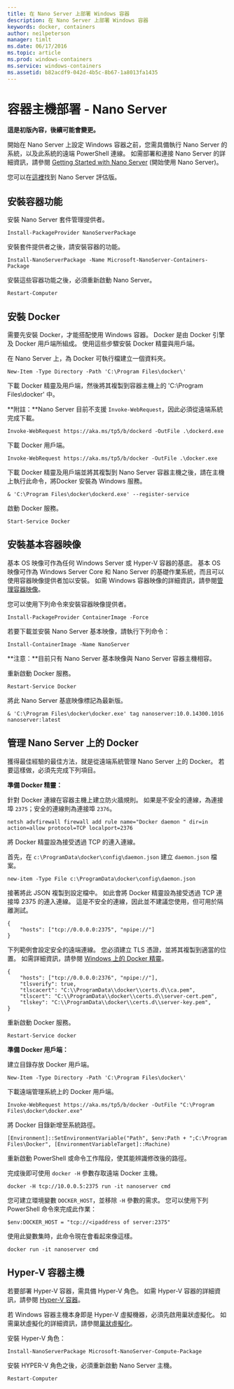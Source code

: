 ```yaml
---
title: 在 Nano Server 上部署 Windows 容器
description: 在 Nano Server 上部署 Windows 容器
keywords: docker, containers
author: neilpeterson
manager: timlt
ms.date: 06/17/2016
ms.topic: article
ms.prod: windows-containers
ms.service: windows-containers
ms.assetid: b82acdf9-042d-4b5c-8b67-1a8013fa1435
---
```


# 容器主機部署 - Nano Server

**這是初版內容，後續可能會變更。** 

開始在 Nano Server 上設定 Windows 容器之前，您需具備執行 Nano Server 的系統，以及此系統的遠端 PowerShell 連線。 如需部署和連接 Nano Server 的詳細資訊，請參閱 [Getting Started with Nano Server]( https://technet.microsoft.com/en-us/library/mt126167.aspx) (開始使用 Nano Server)。

您可以在[這裡](https://msdn.microsoft.com/en-us/virtualization/windowscontainers/nano_eula)找到 Nano Server 評估版。

## 安裝容器功能

安裝 Nano Server 套件管理提供者。

```none
Install-PackageProvider NanoServerPackage
```

安裝套件提供者之後，請安裝容器的功能。

```none
Install-NanoServerPackage -Name Microsoft-NanoServer-Containers-Package
```

安裝這些容器功能之後，必須重新啟動 Nano Server。

```none
Restart-Computer
```

## 安裝 Docker

需要先安裝 Docker，才能搭配使用 Windows 容器。 Docker 是由 Docker 引擎及 Docker 用戶端所組成。 使用這些步驟安裝 Docker 精靈與用戶端。

在 Nano Server 上，為 Docker 可執行檔建立一個資料夾。

```none
New-Item -Type Directory -Path 'C:\Program Files\docker\'
```

下載 Docker 精靈及用戶端，然後將其複製到容器主機上的 'C:\Program Files\docker\' 中。 

**附註：**Nano Server 目前不支援 `Invoke-WebRequest`，因此必須從遠端系統完成下載。

```none
Invoke-WebRequest https://aka.ms/tp5/b/dockerd -OutFile .\dockerd.exe
```

下載 Docker 用戶端。

```none
Invoke-WebRequest https://aka.ms/tp5/b/docker -OutFile .\docker.exe
```

下載 Docker 精靈及用戶端並將其複製到 Nano Server 容器主機之後，請在主機上執行此命令，將Docker 安裝為 Windows 服務。

```none
& 'C:\Program Files\docker\dockerd.exe' --register-service
```

啟動 Docker 服務。

```none
Start-Service Docker
```

## 安裝基本容器映像

基本 OS 映像可作為任何 Windows Server 或 Hyper-V 容器的基底。 基本 OS 映像可作為 Windows Server Core 和 Nano Server 的基礎作業系統，而且可以使用容器映像提供者加以安裝。 如需 Windows 容器映像的詳細資訊，請參閱[管理容器映像](../management/manage_images.md)。

您可以使用下列命令來安裝容器映像提供者。

```none
Install-PackageProvider ContainerImage -Force
```

若要下載並安裝 Nano Server 基本映像，請執行下列命令：

```none
Install-ContainerImage -Name NanoServer
```

**注意：**目前只有 Nano Server 基本映像與 Nano Server 容器主機相容。

重新啟動 Docker 服務。

```none
Restart-Service Docker
```

將此 Nano Server 基底映像標記為最新版。

```none
& 'C:\Program Files\docker\docker.exe' tag nanoserver:10.0.14300.1016 nanoserver:latest
```

## 管理 Nano Server 上的 Docker

獲得最佳經驗的最佳方法，就是從遠端系統管理 Nano Server 上的 Docker。 若要這樣做，必須先完成下列項目。

**準備 Docker 精靈：**

針對 Docker 連線在容器主機上建立防火牆規則。 如果是不安全的連線，為連接埠 `2375`；安全的連線則為連接埠 `2376`。

```none
netsh advfirewall firewall add rule name="Docker daemon " dir=in action=allow protocol=TCP localport=2376
```

將 Docker 精靈設為接受透過 TCP 的連入連線。

首先，在 `c:\ProgramData\docker\config\daemon.json` 建立 `daemon.json` 檔案。

```none
new-item -Type File c:\ProgramData\docker\config\daemon.json
```

接著將此 JSON 複製到設定檔中。 如此會將 Docker 精靈設為接受透過 TCP 連接埠 2375 的連入連線。 這是不安全的連線，因此並不建議您使用，但可用於隔離測試。

```none
{
    "hosts": ["tcp://0.0.0.0:2375", "npipe://"]
}
```

下列範例會設定安全的遠端連線。 您必須建立 TLS 憑證，並將其複製到適當的位置。 如需詳細資訊，請參閱 [Windows 上的 Docker 精靈](./docker_windows.md)。

```none
{
    "hosts": ["tcp://0.0.0.0:2376", "npipe://"],
    "tlsverify": true,
    "tlscacert": "C:\\ProgramData\\docker\\certs.d\\ca.pem",
    "tlscert": "C:\\ProgramData\\docker\\certs.d\\server-cert.pem",
    "tlskey": "C:\\ProgramData\\docker\\certs.d\\server-key.pem",
}
```

重新啟動 Docker 服務。

```none
Restart-Service docker
```

**準備 Docker 用戶端：**

建立目錄存放 Docker 用戶端。

```none
New-Item -Type Directory -Path 'C:\Program Files\docker\'
```

下載遠端管理系統上的 Docker 用戶端。

```none
Invoke-WebRequest https://aka.ms/tp5/b/docker -OutFile "C:\Program Files\docker\docker.exe"
```

將 Docker 目錄新增至系統路徑。

```none
[Environment]::SetEnvironmentVariable("Path", $env:Path + ";C:\Program Files\Docker", [EnvironmentVariableTarget]::Machine)
```

重新啟動 PowerShell 或命令工作階段，使其能辨識修改後的路徑。

完成後即可使用 `docker -H` 參數存取遠端 Docker 主機。

```none
docker -H tcp://10.0.0.5:2375 run -it nanoserver cmd
```

您可建立環境變數 `DOCKER_HOST`，並移除 `-H` 參數的需求。 您可以使用下列 PowerShell 命令來完成此作業：

```none
$env:DOCKER_HOST = "tcp://<ipaddress of server:2375"
```

使用此變數集時，此命令現在會看起來像這樣。

```none
docker run -it nanoserver cmd
```

## Hyper-V 容器主機

若要部署 Hyper-V 容器，需具備 Hyper-V 角色。 如需 Hyper-V 容器的詳細資訊，請參閱 [Hyper-V 容器](../management/hyperv_container.md)。

若 Windows 容器主機本身即是 Hyper-V 虛擬機器，必須先啟用巢狀虛擬化。 如需巢狀虛擬化的詳細資訊，請參閱[巢狀虛擬化](https://msdn.microsoft.com/en-us/virtualization/hyperv_on_windows/user_guide/nesting)。


安裝 Hyper-V 角色：

```none
Install-NanoServerPackage Microsoft-NanoServer-Compute-Package
```

安裝 HYPER-V 角色之後，必須重新啟動 Nano Server 主機。

```none
Restart-Computer
```





<!--HONumber=Jun16_HO3-->


